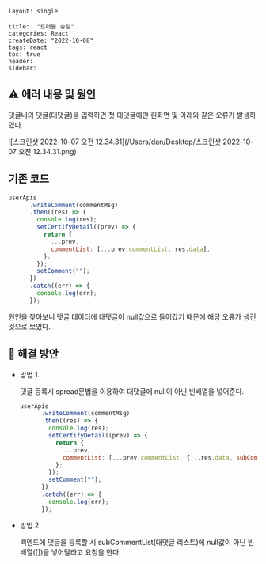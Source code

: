 ```
layout: single 

title:  "트러블 슈팅"  
categories: React
createDate: "2022-10-08"
tags: react
toc: true
header:
sidebar: 
```

## ⚠️ 에러 내용 및 원인

댓글내의 댓글(대댓글)을 입력하면 첫 대댓글에만 흰화면 및 아래와 같은 오류가 발생하였다.

![스크린샷 2022-10-07 오전 12.34.31](/Users/dan/Desktop/스크린샷 2022-10-07 오전 12.34.31.png)

## 기존 코드

```jsx
userApis
      .writeComment(commentMsg)
      .then((res) => {
        console.log(res);
        setCertifyDetail((prev) => {
          return {
            ...prev,
            commentList: [...prev.commentList, res.data],
          };
        });
        setComment("");
      })
      .catch((err) => {
        console.log(err);
      });
```

원인을 찾아보니 댓글 데이터에 대댓글이 null값으로 들어갔기 때문에 해당 오류가 생긴것으로 보였다.

## 🔆 해결 방안

- 방법 1.

  댓글 등록시 spread문법을 이용하여 대댓글에 null이 아닌 빈배열을 넣어준다.

  ```jsx
  userApis
        .writeComment(commentMsg)
        .then((res) => {
          console.log(res);
          setCertifyDetail((prev) => {
            return {
              ...prev,
              commentList: [...prev.commentList, {...res.data, subCommentList:[]}],
            };
          });
          setComment("");
        })
        .catch((err) => {
          console.log(err);
        });
  ```

- 방법 2.

  백엔드에 댓글을 등록할 시 subCommentList(대댓글 리스트)에 null값이 아닌 빈배열([])을 넣어달라고 요청을 한다.